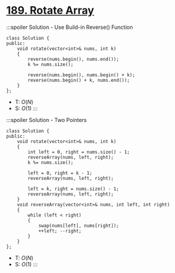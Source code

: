 # [189\. Rotate Array](https://leetcode.com/problems/rotate-array/)

:::spoiler Solution - Use Build-in Reverse() Function
```cpp=
class Solution {
public:
    void rotate(vector<int>& nums, int k)
    {
        reverse(nums.begin(), nums.end());
        k %= nums.size();

        reverse(nums.begin(), nums.begin() + k);
        reverse(nums.begin() + k, nums.end()); 
    }
};
```
- T: $O(N)$
- S: $O(1)$
:::

:::spoiler Solution - Two Pointers
```cpp=
class Solution {
public:
    void rotate(vector<int>& nums, int k)
    {
        int left = 0, right = nums.size() - 1;
        reverseArray(nums, left, right);
        k %= nums.size();

        left = 0, right = k - 1;
        reverseArray(nums, left, right);
        
        left = k, right = nums.size() - 1;
        reverseArray(nums, left, right);
    }
    void reverseArray(vector<int>& nums, int left, int right)
    {
        while (left < right)
        {
            swap(nums[left], nums[right]);
            ++left; --right;
        }
    }
};
```
- T: $O(N)$
- S: $O(1)$
:::
